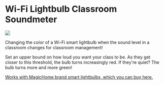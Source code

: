 # Wi-Fi Lightbulb Classroom Soundmeter

[![](http://img.youtube.com/vi/c6jcLHl6zYA/0.jpg)](http://www.youtube.com/watch?v=c6jcLHl6zYA "Demo Video")

Changing the color of a Wi-Fi smart lightbulb when the sound level in a classroom changes for classroom management!

Set an upper bound on how loud you want your class to be. As they get closer to this threshold, the bulb turns increasingly red. If they're quiet? The bulb turns more and more green!

[Works with MagicHome brand smart lightbulbs, which you can buy here.](https://www.amazon.com/gp/product/B07SYX4T7M/ref=ppx_yo_dt_b_asin_title_o08_s00?ie=UTF8&psc=1)
